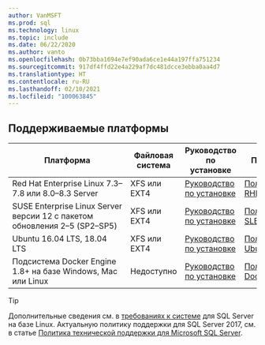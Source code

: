 ```yaml
---
author: VanMSFT
ms.prod: sql
ms.technology: linux
ms.topic: include
ms.date: 06/22/2020
ms.author: vanto
ms.openlocfilehash: 0b73bba1694e7ef90ada6ce1e44a197ffa751234
ms.sourcegitcommit: 917df4ffd22e4a229af7dc481dcce3ebba0aa4d7
ms.translationtype: HT
ms.contentlocale: ru-RU
ms.lasthandoff: 02/10/2021
ms.locfileid: "100063845"
---
```

## <a name="supported-platforms"></a>Поддерживаемые платформы

| Платформа | Файловая система | Руководство по установке | Получить |
|-----|-----|-----|-----|
| Red Hat Enterprise Linux 7.3–7.8 или 8.0–8.3 Server | XFS или EXT4 | [Руководство по установке](../linux/quickstart-install-connect-red-hat.md) | [Получить RHEL 8.0](https://access.redhat.com/products/red-hat-enterprise-linux/evaluation) |
| SUSE Enterprise Linux Server версии 12 с пакетом обновления 2–5 (SP2–SP5) | XFS или EXT4 | [Руководство по установке](../linux/quickstart-install-connect-suse.md) | [Получить SLES v12](https://www.suse.com/products/server) |
| Ubuntu 16.04 LTS, 18.04 LTS | XFS или EXT4 | [Руководство по установке](../linux/quickstart-install-connect-ubuntu.md) | [Получить Ubuntu 18.04](http://releases.ubuntu.com/bionic/) |
| Подсистема Docker Engine 1.8+ на базе Windows, Mac или Linux | Недоступно | [Руководство по установке](../linux/quickstart-install-connect-docker.md) | [Получить Docker](https://www.docker.com/get-started) |

> [!TIP]
> Дополнительные сведения см. в [требованиях к системе](../linux/sql-server-linux-setup.md#system) для SQL Server на базе Linux. Актуальную политику поддержки для SQL Server 2017, см. в статье [Политика технической поддержки для Microsoft SQL Server](https://support.microsoft.com/help/4047326/support-policy-for-microsoft-sql-server).